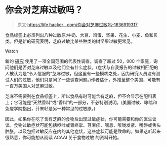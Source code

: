 # 你会对芝麻过敏吗？

> 原文:[https://life hacker . com/你会对芝麻过敏吗-1836919317](https://lifehacker.com/could-you-be-allergic-to-sesame-1836919317)

食品标签上必须列出八种过敏原:牛奶、大豆、鸡蛋、坚果、花生、小麦、鱼和贝类。但是新的研究表明，芝麻过敏比某些种类的树坚果过敏更常见。

Watch

新的 [研究](https://jamanetwork.com/journals/jamanetworkopen/fullarticle/2740786) 使用了一项全国范围的代表性调查，调查了超过 50，000 个家庭，询问他们是否对芝麻过敏以及他们会有什么症状。(症状与自我报告的过敏相匹配的人被认为是“令人信服的”芝麻过敏，但这里有一些模糊之处，因为研究人员没有测试人们的过敏，他们只是问了一些调查问题。)作者估计，外推至整个美国，可能有一百万美国人对芝麻过敏。

芝麻不需要列在食品标签上，所以食品有时可能含有芝麻，但不会显示在配料表上；它可能是“天然香料”或“香料”的一部分，不必特别说明。(美国过敏、哮喘和免疫学院指出，芥末籽是另一种常见的过敏原。)

因此，如果你在吃了含有芝麻的食物后出现过敏症状，你可能需要和你的医生谈谈。食物过敏症状可能包括呕吐或胃痉挛、荨麻疹、喘息、喉咙发紧、嘴唇或舌头肿胀，以及包括过敏反应在内的其他症状，这些症状可能是致命的。如果这听起来很熟悉，你可能想从阅读 ACAAI 关于食物过敏 的资料开始。